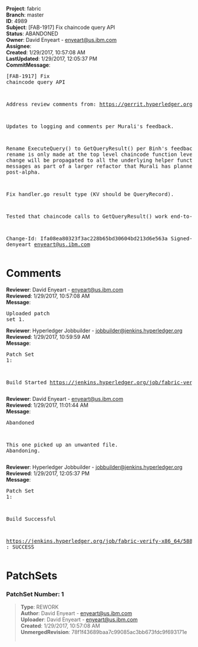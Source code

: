 <strong>Project</strong>: fabric<br><strong>Branch</strong>: master<br><strong>ID</strong>: 4989<br><strong>Subject</strong>: [FAB-1917] Fix chaincode query API<br><strong>Status</strong>: ABANDONED<br><strong>Owner</strong>: David Enyeart - enyeart@us.ibm.com<br><strong>Assignee</strong>:<br><strong>Created</strong>: 1/29/2017, 10:57:08 AM<br><strong>LastUpdated</strong>: 1/29/2017, 12:05:37 PM<br><strong>CommitMessage</strong>:<br><pre>[FAB-1917] Fix chaincode query API

Address review comments from:
https://gerrit.hyperledger.org/r/#/c/4767/

Updates to logging and comments per Murali's feedback.

Rename ExecuteQuery() to GetQueryResult() per Binh's feedback.
The rename is only made at the top level chaincode function
level. The name change will be propagated to all the underlying
helper functions and messages as part of a larger refactor that
Murali has planned for post-alpha.

Fix handler.go result type (KV should be QueryRecord).

Tested that chaincode calls to GetQueryResult() work end-to-end.

Change-Id: Ifa08ea80323f3ac228b65bd30604bd213d6e563a
Signed-off-by: denyeart <enyeart@us.ibm.com>
</pre><h1>Comments</h1><strong>Reviewer</strong>: David Enyeart - enyeart@us.ibm.com<br><strong>Reviewed</strong>: 1/29/2017, 10:57:08 AM<br><strong>Message</strong>: <pre>Uploaded patch set 1.</pre><strong>Reviewer</strong>: Hyperledger Jobbuilder - jobbuilder@jenkins.hyperledger.org<br><strong>Reviewed</strong>: 1/29/2017, 10:59:59 AM<br><strong>Message</strong>: <pre>Patch Set 1:

Build Started https://jenkins.hyperledger.org/job/fabric-verify-x86_64/5880/</pre><strong>Reviewer</strong>: David Enyeart - enyeart@us.ibm.com<br><strong>Reviewed</strong>: 1/29/2017, 11:01:44 AM<br><strong>Message</strong>: <pre>Abandoned

This one picked up an unwanted file.  Abandoning.</pre><strong>Reviewer</strong>: Hyperledger Jobbuilder - jobbuilder@jenkins.hyperledger.org<br><strong>Reviewed</strong>: 1/29/2017, 12:05:37 PM<br><strong>Message</strong>: <pre>Patch Set 1:

Build Successful 

https://jenkins.hyperledger.org/job/fabric-verify-x86_64/5880/ : SUCCESS</pre><h1>PatchSets</h1><h3>PatchSet Number: 1</h3><blockquote><strong>Type</strong>: REWORK<br><strong>Author</strong>: David Enyeart - enyeart@us.ibm.com<br><strong>Uploader</strong>: David Enyeart - enyeart@us.ibm.com<br><strong>Created</strong>: 1/29/2017, 10:57:08 AM<br><strong>UnmergedRevision</strong>: 78f1f43689baa7c99085ac3bb673fdc9f693171e<br><br></blockquote>